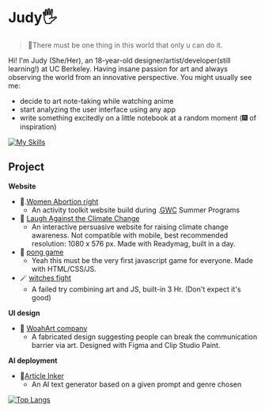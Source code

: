 # Judy🖐️
> 🥰There must be one thing in this world that only u can do it.

Hi! I'm Judy (She/Her), an 18-year-old designer/artist/developer(still learning!) at UC Berkeley. Having insane passion for art and always observing the world from an innovative perspective. You might usually see me:
- decide to art note-taking while watching anime
- start analyzing the user interface using any app
- write something excitedly on a little notebook at a random moment (🎆 of inspiration)
  
[![My Skills](https://skillicons.dev/icons?i=js,html,css,java,py,ts,blender,codepen,figma,github,ai,ps,vscode)](https://skillicons.dev)

## Project
**Website**
- 🤱.[Women Abortion right](https://bulujamjudy.github.io/abortion-rights/)
  - An activity toolkit website build during .[GWC](https://girlswhocode.com/programs/summer-immersion-program) Summer Programs
- 🌊 [Laugh Against the Climate Change](https://readymag.com/u4260642248/3729459/)
  - An interactive persuasive website for raising climate change awareness. Not compatible with mobile, best recommended resolution: 1080 x 576 px. Made with Readymag, built in a day.
- 🏓 [pong game](https://bulujamjudy.github.io/pong/)
  - Yeah this must be the very first javascript game for everyone. Made with HTML/CSS/JS.
- 🪄 [witches fight](bulujamjudy.github.io/witchesfight)
  - A failed try combining art and JS, built-in 3 Hr. (Don't expect it's good)

**UI design**
- 🐙 [WoahArt company](https://www.figma.com/proto/KoDR4adk46fXsExYzrkyaU/woohart-app?node-id=0%3A1)
  - A fabricated design suggesting people can break the communication barrier via art. Designed with Figma and Clip Studio Paint.

**AI deployment**
- 📑[Article Inker](https://github.com/bulujamJudy/article-inker)
  - An AI text generator based on a given prompt and genre chosen

[![Top Langs](https://github-readme-stats.vercel.app/api/top-langs/?username=bulujamjudy&layout=compact)](https://github.com/anuraghazra/github-readme-stats)
